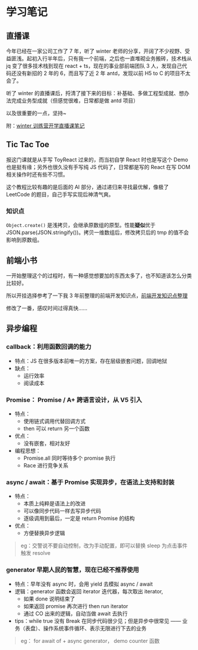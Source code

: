 # 学习笔记

## 直播课

今年已经在一家公司工作了 7 年，听了 winter 老师的分享，开阔了不少视野、受益匪浅。起初入行半年后，只有我一个前端，之后也一直堆砌业务搬砖，技术栈从 jq 变了很多技术栈到现在 react + ts，现在的事业部前端团队 3 人，发现自己代码还没有新招的 2 年的 6，而且写了近 2 年 antd，发现以前 H5 to C 的项目不太会了。

听了 winter 的直播课后，捋清了接下来的目标：补基础、多做工程型成就、想办法完成业务型成就（但感觉很难，日常都是做 antd 项目）

以及很重要的一点，坚持~

附：[winter 训练营开学直播课笔记](https://mubu.com/doc/68tbWgxAGeP)

## Tic Tac Toe

报这门课就是从手写 ToyReact 过来的，而当初自学 React 时也是写这个 Demo 也是挺有缘；另外也很久没有手写纯 JS 代码了，日常都是写的 React 在写 DOM 相关操作时还有些不习惯。

这个教程比较有趣的是后面的 AI 部分，通过递归来寻找最优解，像极了 LeetCode 的题目，自己手写实现后神清气爽。

### 知识点

`Object.create()` 是浅拷贝，会继承原数组的原型。性能**疑似**优于 JSON.parse(JSON.stringify())。拷贝一维数组后，修改拷贝后的 tmp 的值不会影响到原数组。

## 前端小书

一开始整理这个的过程时，有一种感觉想要加的东西太多了，也不知道该怎么分类比较好。

所以开挂选择参考了一下我 3 年前整理的前端开发知识点，[前端开发知识点整理](https://mp.weixin.qq.com/s/zgIC0y0-PXhoTisLDdzVHw)

修改了一番，感叹时间过得真快……

## 异步编程

### callback：利用函数回调的能力

- 特点：JS 在很多版本前唯一的方案，存在层级嵌套问题，回调地狱
- 缺点：
  - 运行效率
  - 阅读成本

### Promise： Promise / A+ 跨语言设计，从 V5 引入

- 特点：
  - 使用链式调用代替回调方式
  - then 可以 return 另一个函数
- 优点：
  - 没有嵌套，相对友好
- 编程思想：
  - Promise.all 同时等待多个 promise 执行
  - Race 进行竞争关系

### async / await：基于 Promise 实现异步，在语法上支持和封装

- 特点：
  - 本质上纯粹是语法上的改进
  - 可以像同步代码一样去写异步代码
  - 逐级调用到最后，一定是 return Promise 的结构
- 优点：
  - 方便替换异步逻辑

> eg：交警说不要自动控制，改为手动配置，即可以替换 sleep 为点击事件触发 resolve

### generator 早期人民的智慧，现在已经不推荐使用

- 特点：早年没有 async 时，会用 yield 去模拟 async / await
- 逻辑：generator 函数会返回 iterator 迭代器，每次取出 iterator,
  - 如果 done 说明结束了
  - 如果返回 promise 再次进行 then run iterator
  - 通过 CO 出来的逻辑，自动当做 await 去执行
- tips：while true 没有 Break 在同步代码很少见；但是异步中很常见 —— 业务（表盘）、操作系统事件循环、表示无限进行下去的业务

> eg： for await of + async generator， demo counter 函数
